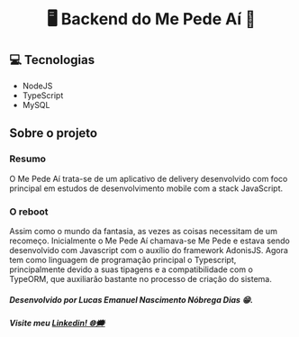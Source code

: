<h1 align="center"> 🖥 Backend do Me Pede Aí 💽 </h1>

## 💻 Tecnologias 
* NodeJS
* TypeScript
* MySQL

## Sobre o projeto

### Resumo
O Me Pede Aí trata-se de um aplicativo de delivery desenvolvido com foco principal em estudos de desenvolvimento mobile com a stack JavaScript.

### O reboot
Assim como o mundo da fantasia, as vezes as coisas necessitam de um recomeço. Inicialmente o Me Pede Aí chamava-se Me Pede e estava sendo desenvolvido com Javascript com o auxílio do framework AdonisJS. Agora tem como linguagem de programação principal o Typescript, principalmente devido a suas tipagens e a compatibilidade com o TypeORM, que auxiliarão bastante no processo de criação do sistema.


##### Desenvolvido por Lucas Emanuel Nascimento Nóbrega Dias 😁.
##### Visite meu [Linkedin! 🌐🗯](https://www.linkedin.com/in/lucas-emn/) 